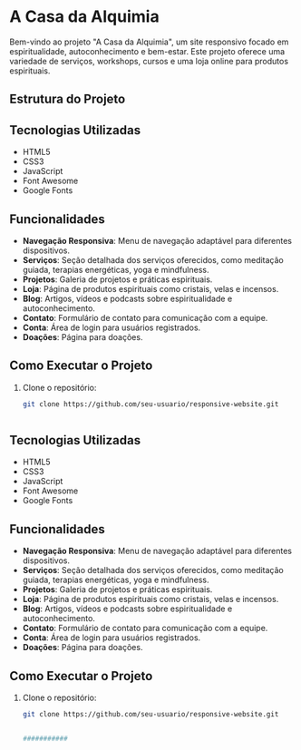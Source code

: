 # A Casa da Alquimia

Bem-vindo ao projeto "A Casa da Alquimia", um site responsivo focado em espiritualidade, autoconhecimento e bem-estar. Este projeto oferece uma variedade de serviços, workshops, cursos e uma loja online para produtos espirituais.

## Estrutura do Projeto



## Tecnologias Utilizadas

- HTML5
- CSS3
- JavaScript
- Font Awesome
- Google Fonts

## Funcionalidades

- **Navegação Responsiva**: Menu de navegação adaptável para diferentes dispositivos.
- **Serviços**: Seção detalhada dos serviços oferecidos, como meditação guiada, terapias energéticas, yoga e mindfulness.
- **Projetos**: Galeria de projetos e práticas espirituais.
- **Loja**: Página de produtos espirituais como cristais, velas e incensos.
- **Blog**: Artigos, vídeos e podcasts sobre espiritualidade e autoconhecimento.
- **Contato**: Formulário de contato para comunicação com a equipe.
- **Conta**: Área de login para usuários registrados.
- **Doações**: Página para doações.

## Como Executar o Projeto

1. Clone o repositório:
   ```bash
   git clone https://github.com/seu-usuario/responsive-website.git



## Tecnologias Utilizadas

- HTML5
- CSS3
- JavaScript
- Font Awesome
- Google Fonts

## Funcionalidades

- **Navegação Responsiva**: Menu de navegação adaptável para diferentes dispositivos.
- **Serviços**: Seção detalhada dos serviços oferecidos, como meditação guiada, terapias energéticas, yoga e mindfulness.
- **Projetos**: Galeria de projetos e práticas espirituais.
- **Loja**: Página de produtos espirituais como cristais, velas e incensos.
- **Blog**: Artigos, vídeos e podcasts sobre espiritualidade e autoconhecimento.
- **Contato**: Formulário de contato para comunicação com a equipe.
- **Conta**: Área de login para usuários registrados.
- **Doações**: Página para doações.

## Como Executar o Projeto

1. Clone o repositório:
   ```bash
   git clone https://github.com/seu-usuario/responsive-website.git


   ###########